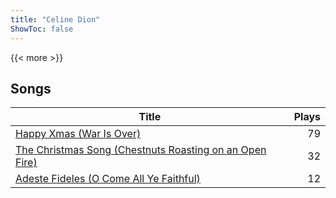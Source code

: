 ```yaml
---
title: "Celine Dion"
ShowToc: false
---
```


{{< more >}}

## Songs
Title | Plays 
----- | -----: 
[Happy Xmas (War Is Over)](/songs/happy-xmas-war-is-over) | 79
[The Christmas Song (Chestnuts Roasting on an Open Fire)](/songs/the-christmas-song-chestnuts-roasting-on-an-open-fire) | 32
[Adeste Fideles (O Come All Ye Faithful)](/songs/adeste-fideles-o-come-all-ye-faithful) | 12

